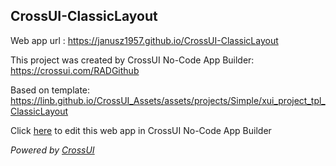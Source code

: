## CrossUI-ClassicLayout
Web app url : https://janusz1957.github.io/CrossUI-ClassicLayout

This project was created by CrossUI No-Code App Builder: https://crossui.com/RADGithub

Based on template: https://linb.github.io/CrossUI_Assets/assets/projects/Simple/xui_project_tpl_ClassicLayout

Click [here](https://crossui.com/RADGithub/#!from=github&owner=janusz1957&repo=CrossUI-ClassicLayout) to edit this web app in CrossUI No-Code App Builder

<i>Powered by [CrossUI](https://crossui.com)</i>
